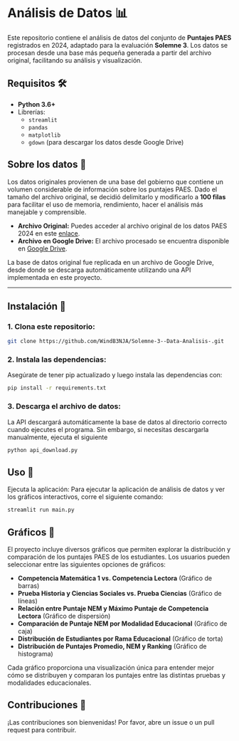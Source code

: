 # Análisis de Datos 📊

Este repositorio contiene el análisis de datos del conjunto de **Puntajes PAES** registrados en 2024, adaptado para la evaluación **Solemne 3**. Los datos se procesan desde una base más pequeña generada a partir del archivo original, facilitando su análisis y visualización.

## Requisitos 🛠️

- **Python 3.6+**
- Librerías:
  - `streamlit`
  - `pandas`
  - `matplotlib`
  - `gdown` (para descargar los datos desde Google Drive)

## Sobre los datos 📂

Los datos originales provienen de una base del gobierno que contiene un volumen considerable de información sobre los puntajes PAES. Dado el tamaño del archivo original, se decidió delimitarlo y modificarlo a **100 filas** para facilitar el uso de memoria, rendimiento, hacer el análisis más manejable y comprensible.

- **Archivo Original:** Puedes acceder al archivo original de los datos PAES 2024 en este [enlace](https://datosabiertos.mineduc.cl/wp-content/uploads/2024/05/PAES-2024-Inscritos-Puntajes.rar).
- **Archivo en Google Drive:** El archivo procesado se encuentra disponible en [Google Drive](https://drive.google.com/open?id=16_mpkujb2sXBAdEC2BV652lWDr7hjMsQ&authuser=1).

La base de datos original fue replicada en un archivo de Google Drive, desde donde se descarga automáticamente utilizando una API implementada en este proyecto.

---

## Instalación 🔧

### 1. Clona este repositorio:
   ```bash
   git clone https://github.com/WindB3NJA/Solemne-3--Data-Analisis-.git
   ```
### 2. Instala las dependencias:
Asegúrate de tener pip actualizado y luego instala las dependencias con:
   ```bash
   pip install -r requirements.txt
   ```

### 3. Descarga el archivo de datos:
La API descargará automáticamente la base de datos al directorio correcto cuando ejecutes el programa. Sin embargo, si necesitas descargarla manualmente, ejecuta el siguiente 
  ```bash
  python api_download.py
  ```

## Uso 🚀
Ejecuta la aplicación:
Para ejecutar la aplicación de análisis de datos y ver los gráficos interactivos, corre el siguiente comando:
  ```bash
  streamlit run main.py
  ```

## Gráficos 🎨

El proyecto incluye diversos gráficos que permiten explorar la distribución y comparación de los puntajes PAES de los estudiantes. Los usuarios pueden seleccionar entre las siguientes opciones de gráficos:

- **Competencia Matemática 1 vs. Competencia Lectora** (Gráfico de barras)
- **Prueba Historia y Ciencias Sociales vs. Prueba Ciencias** (Gráfico de líneas)
- **Relación entre Puntaje NEM y Máximo Puntaje de Competencia Lectora** (Gráfico de dispersión)
- **Comparación de Puntaje NEM por Modalidad Educacional** (Gráfico de caja)
- **Distribución de Estudiantes por Rama Educacional** (Gráfico de torta)
- **Distribución de Puntajes Promedio, NEM y Ranking** (Gráfico de histograma)

Cada gráfico proporciona una visualización única para entender mejor cómo se distribuyen y comparan los puntajes entre las distintas pruebas y modalidades educacionales.

## Contribuciones 🤝
¡Las contribuciones son bienvenidas! Por favor, abre un issue o un pull request para contribuir.
